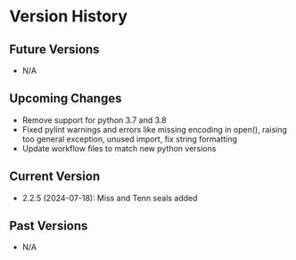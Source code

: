 # Version History

## Future Versions

 - N/A

## Upcoming Changes

 - Remove support for python 3.7 and 3.8
 - Fixed pylint warnings and errors like missing encoding in open(), raising
 too general exception, unused import, fix string formatting
 - Update workflow files to match new python versions

## Current Version

 - 2.2.5 (2024-07-18): Miss and Tenn seals added

## Past Versions

 - N/A
